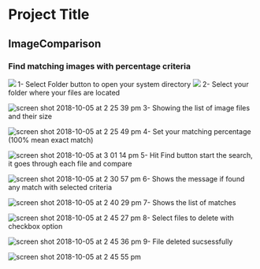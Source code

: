 # Project Title
## ImageComparison

### Find matching images with percentage criteria



1- Select Folder button to open your system directory
<img align="left" src="https://user-images.githubusercontent.com/12136571/46526294-7e604000-c8ab-11e8-8aea-646f8e6d46e8.png">
![](https://user-images.githubusercontent.com/12136571/46526294-7e604000-c8ab-11e8-8aea-646f8e6d46e8.png)
2- Select your folder where your files are located

![screen shot 2018-10-05 at 2 25 39 pm](https://user-images.githubusercontent.com/12136571/46526304-83bd8a80-c8ab-11e8-961d-251ab26016ed.png)
3- Showing the list of image files and their size

![screen shot 2018-10-05 at 2 25 49 pm](https://user-images.githubusercontent.com/12136571/46526316-8b7d2f00-c8ab-11e8-9d87-3b421c40065a.png)
4- Set your matching percentage (100% mean exact match)

![screen shot 2018-10-05 at 3 01 14 pm](https://user-images.githubusercontent.com/12136571/46527703-93d76900-c8af-11e8-9af1-45513635865f.png)
5- Hit Find button start the search, it goes through each file and compare 

![screen shot 2018-10-05 at 2 30 57 pm](https://user-images.githubusercontent.com/12136571/46526364-a9e32a80-c8ab-11e8-9336-5c4191c296f6.png)
6- Shows the message if found any match with selected criteria

![screen shot 2018-10-05 at 2 40 29 pm](https://user-images.githubusercontent.com/12136571/46527841-e1ec6c80-c8af-11e8-93b3-5e08eb757971.png)
7- Shows the list of matches

![screen shot 2018-10-05 at 2 45 27 pm](https://user-images.githubusercontent.com/12136571/46528009-532c1f80-c8b0-11e8-9bcd-feb936836c4d.png)
8- Select files to delete with checkbox option

![screen shot 2018-10-05 at 2 45 36 pm](https://user-images.githubusercontent.com/12136571/46528055-71921b00-c8b0-11e8-9586-c8716cb94b70.png)
9- File deleted sucsessfully

![screen shot 2018-10-05 at 2 45 55 pm](https://user-images.githubusercontent.com/12136571/46528108-938b9d80-c8b0-11e8-9494-fdd1681a741b.png)
  
